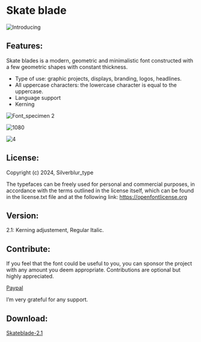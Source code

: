 # Skate blade

![Introducing](https://github.com/silverblurtype/sb-skateblade/assets/163983174/7a5f50b4-9a57-47c7-a1c5-cbffb33785af)

## Features:
Skate blades is a modern, geometric and minimalistic font constructed with a few geometric shapes with constant thickness.

- Type of use: graphic projects, displays, branding, logos, headlines.
- All uppercase characters: the lowercase character is equal to the uppercase.
- Language support
- Kerning

![Font_specimen 2](https://github.com/silverblurtype/sb-skateblade/assets/163983174/fbda2617-bbdd-4b9f-8252-d13a70762ee7)

![1080](https://github.com/silverblurtype/sb-skateblade/assets/163983174/99892fbc-43f6-4146-b866-3d0329091dff)

![4](https://github.com/silverblurtype/sb-skateblade/assets/163983174/8c2afb63-b7bf-4815-ac1d-8e29ddfdc455)


## License:
Copyright (c) 2024, Silverblur_type 

The typefaces can be freely used for personal and commercial purposes, in accordance with the terms outlined in the license itself, which can be found in the license.txt file and at the following link: 
https://openfontlicense.org

## Version:
2.1: Kerning adjustement, Regular Italic.

## Contribute:
If you feel that the font could be useful to you, you can sponsor the project with any amount you deem appropriate. Contributions are optional but highly appreciated.

[Paypal](https://www.paypal.com/paypalme/vlrntype)

I’m very grateful for any support.

## Download:

[Skateblade-2.1](https://github.com/silverblurtype/skateblade/releases/download/Font/Skateblade-2_1.zip)

